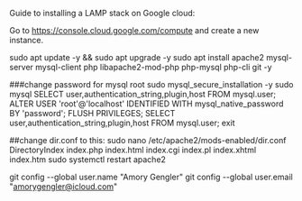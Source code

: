 Guide to installing a LAMP stack on Google cloud:

Go to https://console.cloud.google.com/compute and create a new instance.

sudo apt update -y && sudo apt upgrade -y
sudo apt install apache2 mysql-server mysql-client php libapache2-mod-php php-mysql php-cli git -y

###change password for mysql root
sudo mysql_secure_installation -y
sudo mysql
SELECT user,authentication_string,plugin,host FROM mysql.user;
ALTER USER 'root'@'localhost' IDENTIFIED WITH mysql_native_password BY 'password';
FLUSH PRIVILEGES;
SELECT user,authentication_string,plugin,host FROM mysql.user;
exit

##change dir.conf to this:
sudo nano /etc/apache2/mods-enabled/dir.conf
<IfModule mod_dir.c>
    DirectoryIndex index.php index.html index.cgi index.pl index.xhtml index.htm
</IfModule>
sudo systemctl restart apache2

git config --global user.name "Amory Gengler"
git config --global user.email "amorygengler@icloud.com"
